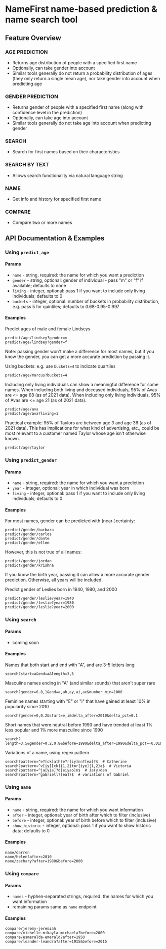 # NameFirst name-based prediction & name search tool

## Feature Overview

### AGE PREDICTION

* Returns age distribution of people with a specified first name
* Optionally, can take gender into account
* Similar tools generally do not return a probability distribution of ages (they only return a single mean age), nor take gender into account when predicting age

### GENDER PREDICTION

* Returns gender of people with a specified first name (along with confidence level in the prediction)
* Optionally, can take age into account
* Similar tools generally do not take age into account when predicting gender

### SEARCH

* Search for first names based on their characteristics

### SEARCH BY TEXT

* Allows search functionality via natural language string

### NAME

* Get info and history for specified first name

### COMPARE

* Compare two or more names

## API Documentation & Examples

### Using `predict_age`

#### Params

* `name` - string, required: the name for which you want a prediction
* `gender` - string, optional: gender of individual - pass "m" or "f" if available; defaults to none
* `living` - integer, optional: pass 1 if you want to include only living individuals; defaults to 0
* `buckets` - integer, optional: number of buckets in probability distribution, e.g. pass 5 for quintiles; defaults to 0.68-0.95-0.997

#### Examples

Predict ages of male and female Lindseys

    predict/age/lindsey?gender=m
    predict/age/lindsey?gender=f

Note: passing gender won't make a difference for most names, but if you know the gender, you can get a more accurate prediction by passing it.

Using buckets: e.g. use `buckets=4` to indicate quartiles

    predict/age/marcus?buckets=4

Including only living individuals can show a meaningful difference for some names. When including both living and deceased individuals, 95% of Avas are <= age 68 (as of 2021 data). When including only living individuals, 95% of Avas are <= age 21 (as of 2021 data).

    predict/age/ava
    predict/age/ava?living=1

Practical example: 95% of Taylors are between age 3 and age 36 (as of 2021 data). This has implications for what kind of advertising, etc., could be most relevant to a customer named Taylor whose age isn't otherwise known.

    predict/age/taylor

### Using `predict_gender`

#### Params

* `name` - string, required: the name for which you want a prediction
* `year` - integer, optional: year in which individual was born
* `living` - integer, optional: pass 1 if you want to include only living individuals; defaults to 0

#### Examples

For most names, gender can be predicted with (near-)certainty:

    predict/gender/barbara
    predict/gender/carlos
    predict/gender/dante
    predict/gender/ellen

However, this is not true of all names:

    predict/gender/jordan
    predict/gender/krishna

If you know the birth year, passing it can allow a more accurate gender prediction. Otherwise, all years will be included.

Predict gender of Leslies born in 1940, 1980, and 2000

    predict/gender/leslie?year=1940
    predict/gender/leslie?year=1980
    predict/gender/leslie?year=2000

### Using `search`

#### Params

* coming soon

#### Examples

Names that both start and end with "A", and are 3-5 letters long

    search?start=a&end=a&length=3,5

Masculine names ending in "A" (and similar sounds) that aren't super rare

    search?gender=0.8,1&end=a,ah,ay,ai,ae&number_min=1000

Feminine names starting with "E" or "I" that have gained at least 10% in popularity since 2010

    search?gender=0,0.2&start=e,i&delta_after=2010&delta_pct=0.1

Short names that were neutral before 1990 and have trended at least 1% less popular and 1% more masculine since 1990

    search?length=3,5&gender=0.2,0.8&before=1990&delta_after=1990&delta_pct=-0.01&delta_masc=0.01

Variations of a name, using regex pattern

    search?pattern=^e?[ck]ath?e?r[iy]nn?[ea]?$  # Catherine
    search?pattern=^v[iy][ck]{1,2}tor[iye]{1,2}a$  # Victoria
    search?pattern=^ja[yie]?d[eiyao]n$  # Ja(y)den
    search?pattern=^gabriell?[ea]?$  # variations of Gabriel

### Using `name`

#### Params

* `name` - string, required: the name for which you want information
* `after` - integer, optional: year of birth after which to filter (inclusive)
* `before` - integer, optional: year of birth before which to filter (inclusive)
* `show_historic` - integer, optional: pass 1 if you want to show historic data; defaults to 0

#### Examples

    name/darren
    name/helen?after=2010
    name/zachary?after=1980&before=2000

### Using `compare`

#### Params

* `names` - hyphen-separated strings, required: the names for which you want information
* remaining params same as `name` endpoint

#### Examples

    compare/jeremy-jeremiah
    compare/michelle-mikayla-michaela?before=2000
    compare/esmeralda-emerald?after=1950
    compare/leander-leandra?after=1915&before=2015
